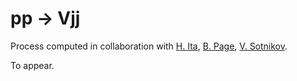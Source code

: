 # pp → Vjj

Process computed in collaboration with [H. Ita](https://inspirehep.net/authors/1019218), [B. Page](https://inspirehep.net/authors/1272484), [V. Sotnikov](https://inspirehep.net/authors/1470871).

To appear.
